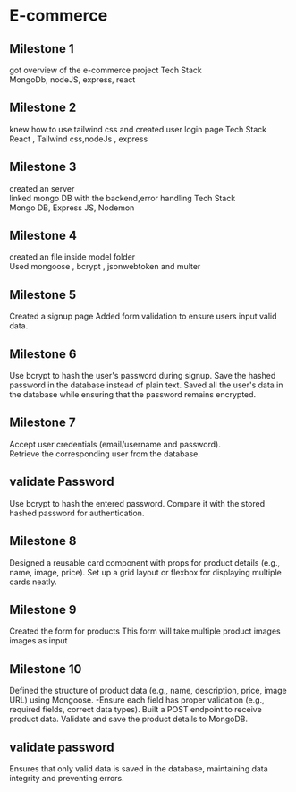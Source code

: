 # E-commerce   
## Milestone 1   
got overview of the e-commerce project Tech Stack   
MongoDb, nodeJS, express, react   
## Milestone 2   
knew how to use tailwind css and created user login page Tech Stack   
React , Tailwind css,nodeJs , express   
## Milestone 3   
created an server   
linked mongo DB with the backend,error handling Tech Stack   
Mongo DB, Express JS, Nodemon   
## Milestone 4   
created an file inside model folder   
Used mongoose , bcrypt , jsonwebtoken and multer   

## Milestone 5
Created a signup page
Added form validation to ensure users input valid data.

## Milestone 6  
Use bcrypt to hash the user's password during signup. 
Save the hashed password in the database instead of plain text.
Saved all the user's data in the database while ensuring that the password remains encrypted.

## Milestone 7 
Accept user credentials (email/username and password).  
Retrieve the corresponding user from the database.

## validate Password 
Use bcrypt to hash the entered password.
Compare it with the stored hashed password for authentication.

## Milestone 8 
Designed a reusable card component with props for product details (e.g., name, image, price).
Set up a grid layout or flexbox for displaying multiple cards neatly.

## Milestone 9 
Created the form for products
This form will take multiple product images images as input

## Milestone 10
Defined the structure of product data (e.g., name, description, price, image URL) using Mongoose. -Ensure each field has proper validation (e.g., required fields, correct data types).
Built a POST endpoint to receive product data.
Validate and save the product details to MongoDB.

## validate password 
Ensures that only valid data is saved in the database, maintaining data integrity and preventing errors.
